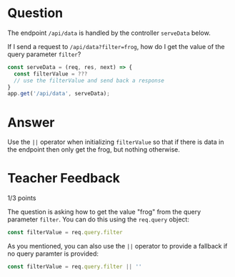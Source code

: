 # Question

The endpoint `/api/data` is handled by the controller `serveData` below.

If I send a request to `/api/data?filter=frog`, how do I get the value of the query parameter `filter`?

```js
const serveData = (req, res, next) => {
  const filterValue = ???
  // use the filterValue and send back a response
}
app.get('/api/data', serveData);
```

# Answer
Use the `||` operator when initializing `filterValue` so that if there is data in the endpoint then only get the frog, but nothing otherwise. 
# Teacher Feedback

1/3 points

The question is asking how to get the value "frog" from the query parameter `filter`. You can do this using the `req.query` object:

```js
const filterValue = req.query.filter
```

As you mentioned, you can also use the `||` operator to provide a fallback if no query paramter is provided:

```js
const filterValue = req.query.filter || ''
```
